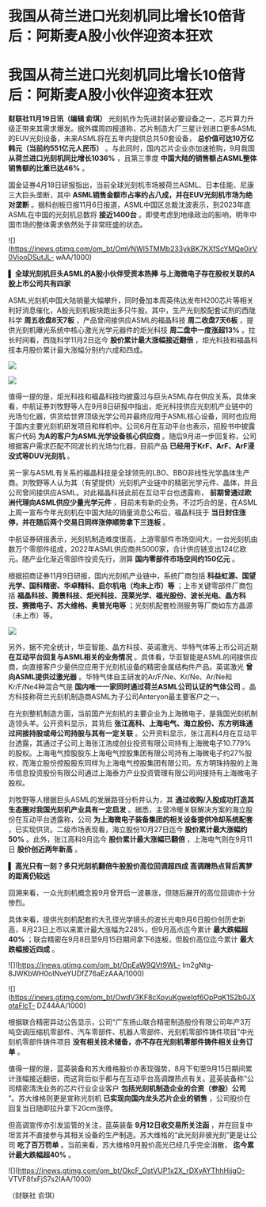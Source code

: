 # 我国从荷兰进口光刻机同比增长10倍背后：阿斯麦A股小伙伴迎资本狂欢

# 我国从荷兰进口光刻机同比增长10倍背后：阿斯麦A股小伙伴迎资本狂欢

**财联社11月19日讯（编辑 俞琪）**
光刻机作为先进封装必要设备之一，芯片算力升级正带来其需求爆发。据外媒周四报道称，芯片制造大厂三星计划进口更多ASML的EUV光刻设备，未来ASML将在五年内提供总共50套设备，
**总价值可达10万亿韩元（当前约551亿元人民币）** 。与此同时，国内芯片企业亦加速抢购，9月我国 **从荷兰进口光刻机同比增长1036%**
，且第三季度 **中国大陆的销售额占ASML整体销售额的比重已达46%** 。

国金证券4月18日研报指出，当前全球光刻机市场被荷兰ASML、日本佳能、尼康三大巨头垄断，其中
**ASML销售金额市占率约占八成，并在EUV光刻机市场为绝对垄断**
。据科创板日报11月6日报道，ASML中国区总裁沈波表示，到2023年底ASML在中国的光刻机总数将 **接近1400台**
。即使考虑到地缘政治的影响，明年中国市场的整体需求依然处于非常旺盛的状态。

![](https://inews.gtimg.com/om_bt/OmVNWI5TMMb233ykBK7KXfScYMQe0irV0ViooDSutJL-
wAA/1000)

▌ **全球光刻机巨头ASML的A股小伙伴受资本热捧 与上海微电子存在股权关联的A股上市公司共有四家**

ASML光刻机中国大陆销量大幅攀升，同时叠加本周英伟达发布H200芯片等相关利好消息催化，A股光刻机板块跑出多只牛股。其中，生产光刻胶配套试剂的西陇科学
**周五收盘8天7板** ，产品曾间接供应ASML的福晶科技 **周二收盘7天6板** ，提供光刻机曝光系统中核心激光光学元器件的炬光科技
**周二盘中一度涨超13%** 。拉长时间看，西陇科学11月2日迄今 **股价累计最大涨幅接近翻倍**
，炬光科技和福晶科技本月股价累计最大涨幅分别约六成和四成。

![](https://inews.gtimg.com/om_bt/Ondtkd1VJR93kJ7KVaLBlZC6ynmfZPNUXYarBOluC9l1YAA/1000)

![](https://inews.gtimg.com/om_bt/Oiqe5n3KYK8Fh7nFBgKKb47hECf6eGFVgFTgnAl65HrY8AA/1000)

值得一提的是，炬光科技和福晶科技均披露过与巨头ASML存在供应关系。具体来看，中航证券刘牧野等人在9月8日研报中指出，炬光科技供应光刻机产业链中的光场匀化器，供货给世界顶级光学公司并最终应用于ASML核心设备，同时也应用于国内主要光刻机研发项目和样机中。公司6月在互动平台也表示，招股书中披露客户代码
**为A的客户为ASML光学设备核心供应商** 。随后9月进一步回复称，公司根据客户需求匹配不同波长的光场匀化器，目前产品
**已经用于KrF、ArF、ArF浸没式等DUV光刻机** 。

另一家与ASML有关系的福晶科技是全球领先的LBO、BBO非线性光学晶体生产商。刘牧野等人认为其（有望提供）光刻机产业链中的精密光学元件、晶体，并且公司曾间接供应ASML。对此福晶科技此前在互动平台也透露称，
**前期曾通过欧洲代理向ASML供应少量光学元件** ，目前未有新的业务。不过巧合的是，在ASML上周一宣布今年光刻机在中国大陆的销量消息公布后，福晶科技于
**当日封住涨停，并在随后两个交易日同样涨停顺势拿下三连板** 。

中航证券研报表示，光刻机制造难度很高，上游零部件市场空间大，一台光刻机由数万个零部件组成，2022年ASML供应商共5000家，合计供应链支出124亿欧元。随产业化渐近零部件投资先行，测算
**国内零部件市场空间约150亿元** 。

根据招商证券11月9日研报，国内光刻机产业链中，系统厂商包括 **科益虹源、国望光学、国科精密、华卓精科、启尔机电（均未上市）等**
；上市关键零部件厂商包括 **福晶科技、腾景科技、炬光科技、茂莱光学、福光股份、波长光电、晶方科技、赛微电子、苏大维格、奥普光电等**
；光刻机配套检测服务等厂商如东方晶源（未上市）等。

![](https://inews.gtimg.com/om_bt/O7S438KzBc7z58srlwZqvOppImmfJy1-3SKVy9vYUZzEsAA/1000)

另外，据不完全统计，华亚智能、晶方科技、英诺激光、华特气体等上市公司近期 **在互动平台回复与ASML相关的业务情况**
。具体看，华亚智能是ASML的间接供应商，向直接客户少量供应应用于光刻机设备的精密金属结构件产品。英诺激光 **曾向ASML提供过激光器**
。华特气体自主研发的Ar/F/Ne、Kr/Ne、Ar/Ne和Kr/F/Ne4种混合气是 **国内唯一一家同时通过荷兰ASML公司认证的气体公司**
。晶方科技称荷兰光刻机制造商ASML为子公司Anteryon最主要客户之一。

在光刻整机制造方面，当前国产光刻机的主要企业为上海微电子，是我国光刻机制造领头羊。公开资料显示，其背后
**张江高科、上海电气、海立股份、东方明珠通过间接持股或母公司持股与其有一定关联**
。公开资料显示，张江高科4月在互动平台透露，其通过子公司上海张江浩成创业投资有限公司持有上海微电子10.779%的股权。上海电气控股股东上海电气控股集团有限公司持有上海微电子约27%股权，而海立股份控股股东同样为上海电气控股集团有限公司。东方明珠持股的上海市信息投资股份有限公司通过上海泰力产业投资管理有限公司间接持有上海微电子股权。

刘牧野等人根据巨头ASML的发展路径分析并认为，其 **通过收购/入股成功打造其生态圈对我国光刻机产业具有一定启发**
。据悉，主营冷暖关联解决方案的海立股份在互动平台透露称，公司 **为上海微电子装备集团的相关设备提供冷却系统配套**
，已实现供货。二级市场表现看，海立股份10月27日迄今 **股价累计最大涨幅约50%** 。此外，张江高科9月迄今 **股价累计最大涨幅已翻倍**
，上海电气则在9月11日 **股价创近两年新高** 。

▌ **高光只有一刻？多只光刻机翻倍牛股股价高位回调超四成 高调蹭热点背后离梦的距离仍较远**

回溯来看，一众光刻机概念股9月曾开启一波暴涨，但随后展开的高位回调亦十分惨烈。

具体来看，提供光刻机配套的大孔径光学镜头的波长光电9月6日股价创历史新高，8月23日上市以来累计最大涨幅为228%，但9月高点迄今累计
**最大跌幅超40%** ；联合精密在9月8日至9月15日期间拿下6连板，但股价高位迄今累计 **最大跌幅接近四成** 。

![](https://inews.gtimg.com/om_bt/OpEaW9QVt9WL-
lm2gNtg-8JWKbWH0oINveYUDfZ76aEzAAA/1000)

![](https://inews.gtimg.com/om_bt/OwdV3KF8cXoyuKgweIqf6OpPqK1S2b0JXotaFlcT-
DZ44AA/1000)

根据联合精密异动公告显示，公司“广东扬山联合精密制造股份有限公司年产3万吨空调压缩机零部件、汽车零部件、机器人零部件、光刻机零部件铸件项目”中光刻机零部件铸件项目
**没有相关技术储备，亦不存在光刻机零部件铸件相关业务订单** 。

值得一提的是，蓝英装备和苏大维格股价亦表现强势，8月下旬至9月15日期间累计涨幅接近翻倍，而这背后似乎都与在互动平台高调蹭热点有关。蓝英装备称“公司精密清洗业务的芯片行业企业客户
**包括光刻机制造企业的合资（参股）公司** ”。苏大维格则更是宣称光刻机 **已实现向国内龙头芯片企业的销售**
，公司股价在回复当日随即拉升拿下20cm涨停。

但高调宣传亦引发监管的关注，蓝英装备 **9月12日收交易所关注函**
，并在回复中坦言并不直接参与其相关设备的生产制造。苏大维格的“此光刻非彼光刻”更是让公司 **吃了百万罚单**
。当前来看，苏大维格9月股价高光已经几乎完全消散， **迄今累计最大跌幅超40%** 。

![](https://inews.gtimg.com/om_bt/OkcF_OstVUP1x2X_rDXyAYThhHijgO-
VTVF8fxFjS7s2IAA/1000)

（财联社 俞琪）

